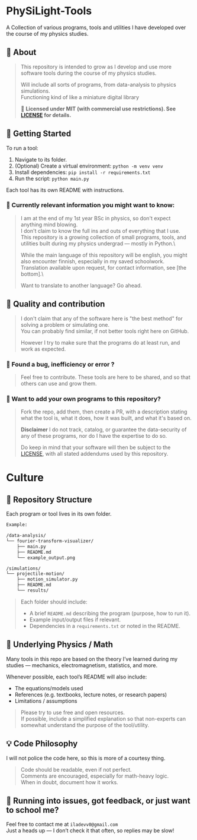 # PhySiLight-Tools
A Collection of various programs, tools and utilities I have developed over the course of my physics studies.

## 🤔 About
>This repository is intended to grow as I develop and use more software tools during the course of my physics studies.
>
>Will include all sorts of programs, from data-analysis to physics simulations.\
>Functioning kind of like a miniature digital library
>
>📜 **Licensed under MIT (with commercial use restrictions). See [LICENSE](https://github.com/ieepirzy/PhySiLight-Tools/blob/24c327bf0fbcea9fcad01ccce54fcafa0ba7ec3d/LICENSE) for details.**

## 🚀 Getting Started

To run a tool:
1. Navigate to its folder.
2. (Optional) Create a virtual environment: `python -m venv venv`
3. Install dependencies: `pip install -r requirements.txt`
4. Run the script: `python main.py`

Each tool has its own README with instructions.

### 📖 Currently relevant information you might want to know:
>I am at the end of my 1st year BSc in physics, so don't expect anything mind blowing.\
>I don't claim to know the full ins and outs of everything that I use.\
>This repository is a growing collection of small programs, tools, and utilities built during my physics undergrad — mostly in Python.\
>
>While the main language of this repository will be english, you might also encounter finnish, especially in my saved schoolwork.\
>Translation available upon request, for contact information, see [the bottom].\
>
>Want to translate to another language? Go ahead.


## 🧪 Quality and contribution
>I don't claim that any of the software here is "the best method" for solving a problem or simulating one.\
>You can probably find similar, if not better tools right here on GitHub.
>
>However I try to make sure that the programs do at least run, and work as expected.

### 🧮 Found a bug, inefficiency or error ?
>Feel free to contribute. These tools are here to be shared, and so that others can use and grow them.

### 📐 Want to add your own programs to this repository?
>Fork the repo, add them, then create a PR, with a description stating what the tool is, what it does, how it was built, and what it's based on.
>
>**Disclaimer** I do not track, catalog, or guarantee the data-security of any of these programs, nor do I have the expertise to do so.
>
>Do keep in mind that your software will then be subject to the [LICENSE](https://github.com/ieepirzy/PhySiLight-Tools/blob/24c327bf0fbcea9fcad01ccce54fcafa0ba7ec3d/LICENSE), with all stated addendums used by this repository.

# Culture

## 📁 Repository Structure

Each program or tool lives in its own folder.
```bash
Example:

/data-analysis/
└── fourier-transform-visualizer/
    ├── main.py
    ├── README.md
    └── example_output.png

/simulations/
└── projectile-motion/
    ├── motion_simulator.py
    ├── README.md
    └── results/
```
>
> Each folder should include:
> - A brief `README.md` describing the program (purpose, how to run it).
> - Example input/output files if relevant.
> - Dependencies in a `requirements.txt` or noted in the README.

## 🧠 Underlying Physics / Math

Many tools in this repo are based on the theory I’ve learned during my studies — mechanics, electromagnetism, statistics, and more.

Whenever possible, each tool’s README will also include:
- The equations/models used
- References (e.g. textbooks, lecture notes, or research papers)
- Limitations / assumptions
>Please try to use free and open resources.\
>If possible, include a simplified explanation so that non-experts can somewhat understand the purpose of the tool/utility.

## 💡 Code Philosophy
I will not police the code here, so this is more of a courtesy thing.
> Code should be readable, even if not perfect.\
> Comments are encouraged, especially for math-heavy logic.\
> When in doubt, document how it works.

## 👀 Running into issues, got feedback, or just want to school me?
Feel free to contact me at `iladevv0@gmail.com`\
Just a heads up — I don’t check it that often, so replies may be slow!

